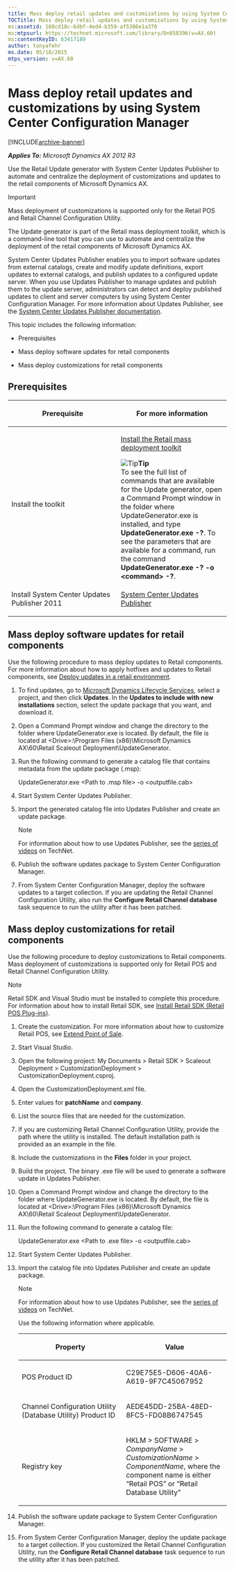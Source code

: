 ```yaml
---
title: Mass deploy retail updates and customizations by using System Center Configuration Manager
TOCTitle: Mass deploy retail updates and customizations by using System Center Configuration Manager
ms:assetid: 188cd18c-6dbf-4ed4-b359-af5386e1a370
ms:mtpsurl: https://technet.microsoft.com/library/Dn858396(v=AX.60)
ms:contentKeyID: 63417189
author: tonyafehr
ms.date: 05/18/2015
mtps_version: v=AX.60
---
```


# Mass deploy retail updates and customizations by using System Center Configuration Manager 


[!INCLUDE[archive-banner](includes/archive-banner.md)]


_**Applies To:** Microsoft Dynamics AX 2012 R3_

Use the Retail Update generator with System Center Updates Publisher to automate and centralize the deployment of customizations and updates to the retail components of Microsoft Dynamics AX.


> [!IMPORTANT]
> <P>Mass deployment of customizations is supported only for the Retail POS and Retail Channel Configuration Utility.</P>



The Update generator is part of the Retail mass deployment toolkit, which is a command-line tool that you can use to automate and centralize the deployment of the retail components of Microsoft Dynamics AX.

System Center Updates Publisher enables you to import software updates from external catalogs, create and modify update definitions, export updates to external catalogs, and publish updates to a configured update server. When you use Updates Publisher to manage updates and publish them to the update server, administrators can detect and deploy published updates to client and server computers by using System Center Configuration Manager. For more information about Updates Publisher, see the [System Center Updates Publisher documentation](https://technet.microsoft.com/library/hh134742.aspx).

This topic includes the following information:

  - Prerequisites

  - Mass deploy software updates for retail components

  - Mass deploy customizations for retail components

## Prerequisites

<table>
<colgroup>
<col style="width: 50%" />
<col style="width: 50%" />
</colgroup>
<thead>
<tr class="header">
<th><p>Prerequisite</p></th>
<th><p>For more information</p></th>
</tr>
</thead>
<tbody>
<tr class="odd">
<td><p>Install the toolkit</p></td>
<td><p><a href="install-the-retail-mass-deployment-toolkit.md">Install the Retail mass deployment toolkit</a></p>
<div class="alert">
<div class="mtps-table">
<div class="mtps-row">
<img src="images/Dn527205.alert_note(AX.60).gif" title="Tip" alt="Tip" class="note" /><strong>Tip</strong>
</div>
<div class="mtps-row">
To see the full list of commands that are available for the Update generator, open a Command Prompt window in the folder where UpdateGenerator.exe is installed, and type <strong>UpdateGenerator.exe -?</strong>. To see the parameters that are available for a command, run the command <strong>UpdateGenerator.exe -? -o &lt;command&gt; -?</strong>.
</div>
</div>
</div></td>
</tr>
<tr class="even">
<td><p>Install System Center Updates Publisher 2011</p></td>
<td><p><a href="https://go.microsoft.com/fwlink/?linkid=511859">System Center Updates Publisher</a></p></td>
</tr>
</tbody>
</table>


## Mass deploy software updates for retail components

Use the following procedure to mass deploy updates to Retail components. For more information about how to apply hotfixes and updates to Retail components, see [Deploy updates in a retail environment](deploy-updates-in-a-retail-environment.md).

1.  To find updates, go to [Microsoft Dynamics Lifecycle Services](https://lcs.dynamics.com), select a project, and then click **Updates**. In the **Updates to include with new installations** section, select the update package that you want, and download it.

2.  Open a Command Prompt window and change the directory to the folder where UpdateGenerator.exe is located. By default, the file is located at \<Drive\>:\\Program Files (x86)\\Microsoft Dynamics AX\\60\\Retail Scaleout Deployment\\UpdateGenerator.

3.  Run the following command to generate a catalog file that contains metadata from the update package (.msp):
    
    UpdateGenerator.exe \<Path to .msp file\> -o \<outputfile.cab\>

4.  Start System Center Updates Publisher.

5.  Import the generated catalog file into Updates Publisher and create an update package.
    

    > [!NOTE]
    > <P>For information about how to use Updates Publisher, see the <A href="https://go.microsoft.com/fwlink/?linkid=511873">series of videos</A> on TechNet.</P>



6.  Publish the software updates package to System Center Configuration Manager.

7.  From System Center Configuration Manager, deploy the software updates to a target collection. If you are updating the Retail Channel Configuration Utility, also run the **Configure Retail Channel database** task sequence to run the utility after it has been patched.

## Mass deploy customizations for retail components

Use the following procedure to deploy customizations to Retail components. Mass deployment of customizations is supported only for Retail POS and Retail Channel Configuration Utility.


> [!NOTE]
> <P>Retail SDK and Visual Studio must be installed to complete this procedure. For information about how to install Retail SDK, see <A href="install-retail-sdk-retail-pos-plug-ins.md">Install Retail SDK (Retail POS Plug-ins)</A>.</P>



1.  Create the customization. For more information about how to customize Retail POS, see [Extend Point of Sale](extend-point-of-sale.md).

2.  Start Visual Studio.

3.  Open the following project: My Documents \> Retail SDK \> Scaleout Deployment \> CustomizationDeployment \> CustomizationDeployment.csproj.

4.  Open the CustomizationDeployment.xml file.

5.  Enter values for **patchName** and **company**.

6.  List the source files that are needed for the customization.

7.  If you are customizing Retail Channel Configuration Utility, provide the path where the utility is installed. The default installation path is provided as an example in the file.

8.  Include the customizations in the **Files** folder in your project.

9.  Build the project. The binary .exe file will be used to generate a software update in Updates Publisher.

10. Open a Command Prompt window and change the directory to the folder where UpdateGenerator.exe is located. By default, the file is located at \<Drive\>:\\Program Files (x86)\\Microsoft Dynamics AX\\60\\Retail Scaleout Deployment\\UpdateGenerator.

11. Run the following command to generate a catalog file:
    
    UpdateGenerator.exe \<Path to .exe file\> -o \<outputfile.cab\>

12. Start System Center Updates Publisher.

13. Import the catalog file into Updates Publisher and create an update package.
    

    > [!NOTE]
    > <P>For information about how to use Updates Publisher, see the <A href="https://go.microsoft.com/fwlink/?linkid=511873">series of videos</A> on TechNet.</P>

    
    Use the following information where applicable.
    
    <table>
    <colgroup>
    <col style="width: 50%" />
    <col style="width: 50%" />
    </colgroup>
    <thead>
    <tr class="header">
    <th><p>Property</p></th>
    <th><p>Value</p></th>
    </tr>
    </thead>
    <tbody>
    <tr class="odd">
    <td><p>POS Product ID</p></td>
    <td><p>C29E75E5-D606-40A6-A619-9F7C45067952</p></td>
    </tr>
    <tr class="even">
    <td><p>Channel Configuration Utility (Database Utility) Product ID</p></td>
    <td><p>AEDE45DD-25BA-48ED-8FC5-FD08B6747545</p></td>
    </tr>
    <tr class="odd">
    <td><p>Registry key</p></td>
    <td><p>HKLM &gt; SOFTWARE &gt; <em>CompanyName</em> &gt; <em>CustomizationName</em> &gt; <em>ComponentName</em>, where the component name is either “Retail POS” or “Retail Database Utility”</p></td>
    </tr>
    </tbody>
    </table>


14. Publish the software update package to System Center Configuration Manager.

15. From System Center Configuration Manager, deploy the update package to a target collection. If you customized the Retail Channel Configuration Utility, run the **Configure Retail Channel database** task sequence to run the utility after it has been patched.

  


